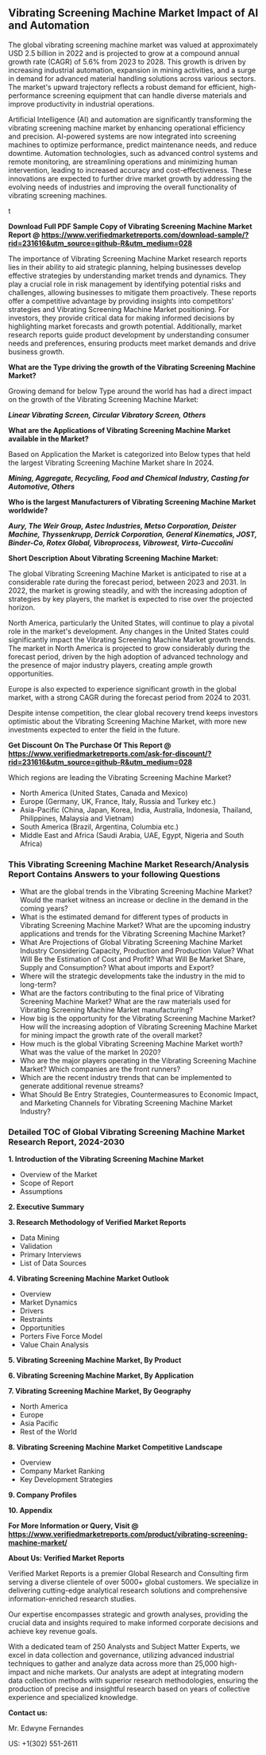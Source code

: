 <h2>Vibrating Screening Machine Market Impact of AI and Automation</h2><p>The global vibrating screening machine market was valued at approximately USD 2.5 billion in 2022 and is projected to grow at a compound annual growth rate (CAGR) of 5.6% from 2023 to 2028. This growth is driven by increasing industrial automation, expansion in mining activities, and a surge in demand for advanced material handling solutions across various sectors. The market's upward trajectory reflects a robust demand for efficient, high-performance screening equipment that can handle diverse materials and improve productivity in industrial operations.</p><p>Artificial Intelligence (AI) and automation are significantly transforming the vibrating screening machine market by enhancing operational efficiency and precision. AI-powered systems are now integrated into screening machines to optimize performance, predict maintenance needs, and reduce downtime. Automation technologies, such as advanced control systems and remote monitoring, are streamlining operations and minimizing human intervention, leading to increased accuracy and cost-effectiveness. These innovations are expected to further drive market growth by addressing the evolving needs of industries and improving the overall functionality of vibrating screening machines.</p>t</p><p id="" class=""><strong>Download Full PDF Sample Copy of Vibrating Screening Machine Market Report @ <a href="https://www.verifiedmarketreports.com/download-sample/?rid=231616&utm_source=github-R&utm_medium=028" target="_blank">https://www.verifiedmarketreports.com/download-sample/?rid=231616&utm_source=github-R&utm_medium=028</a></strong></p><p>The importance of&nbsp;Vibrating Screening Machine Market research reports lies in their ability to aid strategic planning, helping businesses develop effective strategies by understanding market trends and dynamics. They play a crucial role in risk management by identifying potential risks and challenges, allowing businesses to mitigate them proactively. These reports offer a competitive advantage by providing insights into competitors' strategies and Vibrating Screening Machine Market positioning. For investors, they provide critical data for making informed decisions by highlighting market forecasts and growth potential. Additionally, market research reports guide product development by understanding consumer needs and preferences, ensuring products meet market demands and drive business growth.</p><p><strong>What are the&nbsp;Type driving the growth of the Vibrating Screening Machine Market?</strong></p><p id="" class="">Growing demand for below Type around the world has had a direct impact on the growth of the Vibrating Screening Machine Market:</p><em><strong>Linear Vibrating Screen, Circular Vibratory Screen, Others</strong></em></p><strong>What are the&nbsp;Applications&nbsp;of Vibrating Screening Machine Market available in the Market?</strong></p><p id="" class="">Based on Application the Market is categorized into Below types that held the largest Vibrating Screening Machine Market share In 2024.</p><em><strong>Mining, Aggregate, Recycling, Food and Chemical Industry, Casting for Automotive, Others</strong></em></p><strong>Who is the largest Manufacturers of Vibrating Screening Machine Market worldwide?</strong></p><p><em><strong>Aury, The Weir Group, Astec Industries, Metso Corporation, Deister Machine, Thyssenkrupp, Derrick Corporation, General Kinematics, JOST, Binder-Co, Rotex Global, Vibroprocess, Vibrowest, Virto-Cuccolini</strong></em></p><p id="" class=""><strong>Short Description About Vibrating Screening Machine Market:</strong></p><p>The global Vibrating Screening Machine Market is anticipated to rise at a considerable rate during the forecast period, between 2023 and 2031. In 2022, the market is growing steadily, and with the increasing adoption of strategies by key players, the market is expected to rise over the projected horizon.</p><p>North America, particularly the United States, will continue to play a pivotal role in the market's development. Any changes in the United States could significantly impact the Vibrating Screening Machine Market growth trends. The market in North America is projected to grow considerably during the forecast period, driven by the high adoption of advanced technology and the presence of major industry players, creating ample growth opportunities.</p><p>Europe is also expected to experience significant growth in the global market, with a strong CAGR during the forecast period from 2024 to 2031.</p><p>Despite intense competition, the clear global recovery trend keeps investors optimistic about the Vibrating Screening Machine Market, with more new investments expected to enter the field in the future.</p><p id="" class=""><strong>Get Discount On The Purchase Of This Report @ <a href="https://www.verifiedmarketreports.com/ask-for-discount/?rid=231616&utm_source=github-R&utm_medium=028" target="_blank">https://www.verifiedmarketreports.com/ask-for-discount/?rid=231616&utm_source=github-R&utm_medium=028</a></strong></p>Which regions are leading the Vibrating Screening Machine Market?</p><ul><li>North America (United States, Canada and Mexico)</li><li>Europe (Germany, UK, France, Italy, Russia and Turkey etc.)</li><li>Asia-Pacific (China, Japan, Korea, India, Australia, Indonesia, Thailand, Philippines, Malaysia and Vietnam)</li><li>South America (Brazil, Argentina, Columbia etc.)</li><li>Middle East and Africa (Saudi Arabia, UAE, Egypt, Nigeria and South Africa)</li></ul><h3 id="" class="">This Vibrating Screening Machine Market Research/Analysis Report Contains Answers to your following Questions</h3><ul><li>What are the global trends in the Vibrating Screening Machine Market? Would the market witness an increase or decline in the demand in the coming years?</li><li>What is the estimated demand for different types of products in Vibrating Screening Machine Market? What are the upcoming industry applications and trends for the Vibrating Screening Machine Market?</li><li>What Are Projections of Global Vibrating Screening Machine Market Industry Considering Capacity, Production and Production Value? What Will Be the Estimation of Cost and Profit? What Will Be Market Share, Supply and Consumption? What about imports and Export?</li><li>Where will the strategic developments take the industry in the mid to long-term?</li><li>What are the factors contributing to the final price of Vibrating Screening Machine Market? What are the raw materials used for Vibrating Screening Machine Market manufacturing?</li><li>How big is the opportunity for the Vibrating Screening Machine Market? How will the increasing adoption of Vibrating Screening Machine Market for mining impact the growth rate of the overall market?</li><li>How much is the global Vibrating Screening Machine Market worth? What was the value of the market In 2020?</li><li>Who are the major players operating in the Vibrating Screening Machine Market? Which companies are the front runners?</li><li>Which are the recent industry trends that can be implemented to generate additional revenue streams?</li><li>What Should Be Entry Strategies, Countermeasures to Economic Impact, and Marketing Channels for Vibrating Screening Machine Market Industry?</li></ul><h3 id="" class="">Detailed TOC of Global Vibrating Screening Machine Market Research Report, 2024-2030</h3><p id="" class=""><strong>1. Introduction of the Vibrating Screening Machine Market</strong></p><ul><li>Overview of the Market</li><li>Scope of Report</li><li>Assumptions</li></ul><p id="" class=""><strong>2. Executive Summary</strong></p><p id="" class=""><strong>3. Research Methodology of Verified Market Reports</strong></p><ul><li>Data Mining</li><li>Validation</li><li>Primary Interviews</li><li>List of Data Sources</li></ul><p id="" class=""><strong>4. Vibrating Screening Machine Market Outlook</strong></p><ul><li>Overview</li><li>Market Dynamics</li><li>Drivers</li><li>Restraints</li><li>Opportunities</li><li>Porters Five Force Model</li><li>Value Chain Analysis</li></ul><p id="" class=""><strong>5. Vibrating Screening Machine Market, By Product</strong></p><p id="" class=""><strong>6. Vibrating Screening Machine Market, By Application</strong></p><p id="" class=""><strong>7. Vibrating Screening Machine Market, By Geography</strong></p><ul><li>North America</li><li>Europe</li><li>Asia Pacific</li><li>Rest of the World</li></ul><p id="" class=""><strong>8. Vibrating Screening Machine Market Competitive Landscape</strong></p><ul><li>Overview</li><li>Company Market Ranking</li><li>Key Development Strategies</li></ul><p id="" class=""><strong>9. Company Profiles</strong></p><p id="" class=""><strong>10. Appendix</strong></p><p id="" class=""><strong>For More Information or Query, Visit @ <a href="https://www.verifiedmarketreports.com/product/vibrating-screening-machine-market/" target="_blank">https://www.verifiedmarketreports.com/product/vibrating-screening-machine-market/</a></strong></p><p id="" class=""><strong>About Us: Verified Market Reports</strong></p><p id="" class="">Verified Market Reports is a premier Global Research and Consulting firm serving a diverse clientele of over 5000+ global customers. We specialize in delivering cutting-edge analytical research solutions and comprehensive information-enriched research studies.</p><p id="" class="">Our expertise encompasses strategic and growth analyses, providing the crucial data and insights required to make informed corporate decisions and achieve key revenue goals.</p><p id="" class="">With a dedicated team of 250 Analysts and Subject Matter Experts, we excel in data collection and governance, utilizing advanced industrial techniques to gather and analyze data across more than 25,000 high-impact and niche markets. Our analysts are adept at integrating modern data collection methods with superior research methodologies, ensuring the production of precise and insightful research based on years of collective experience and specialized knowledge.</p><p id="" class=""><strong>Contact us:</strong></p><p id="" class="">Mr. Edwyne Fernandes</p><p id="" class="">US: +1(302) 551-2611</p>